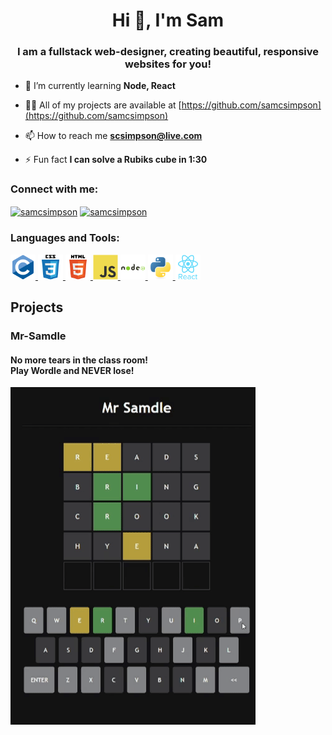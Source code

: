 <h1 align="center">Hi 👋, I'm Sam</h1>
<h3 align="center">I am a fullstack web-designer, creating beautiful, responsive websites for you!</h3>

- 🌱 I’m currently learning **Node, React**

- 👨‍💻 All of my projects are available at [https://github.com/samcsimpson](https://github.com/samcsimpson)

- 📫 How to reach me **scsimpson@live.com**

- ⚡ Fun fact **I can solve a Rubiks cube in 1:30**

<h3 align="left">Connect with me:</h3>
<p align="left">
<a href="https://twitter.com/samcsimpson" target="blank"><img align="center" src="https://raw.githubusercontent.com/rahuldkjain/github-profile-readme-generator/master/src/images/icons/Social/twitter.svg" alt="samcsimpson" height="30" width="40" /></a>
<a href="https://linkedin.com/in/samcsimpson" target="blank"><img align="center" src="https://raw.githubusercontent.com/rahuldkjain/github-profile-readme-generator/master/src/images/icons/Social/linked-in-alt.svg" alt="samcsimpson" height="30" width="40" /></a>
</p>

<h3 align="left">Languages and Tools:</h3>
<p align="left"> <a href="https://www.cprogramming.com/" target="_blank" rel="noreferrer"> <img src="https://raw.githubusercontent.com/devicons/devicon/master/icons/c/c-original.svg" alt="c" width="40" height="40"/> </a> <a href="https://www.w3schools.com/css/" target="_blank" rel="noreferrer"> <img src="https://raw.githubusercontent.com/devicons/devicon/master/icons/css3/css3-original-wordmark.svg" alt="css3" width="40" height="40"/> </a> <a href="https://www.w3.org/html/" target="_blank" rel="noreferrer"> <img src="https://raw.githubusercontent.com/devicons/devicon/master/icons/html5/html5-original-wordmark.svg" alt="html5" width="40" height="40"/> </a> <a href="https://developer.mozilla.org/en-US/docs/Web/JavaScript" target="_blank" rel="noreferrer"> <img src="https://raw.githubusercontent.com/devicons/devicon/master/icons/javascript/javascript-original.svg" alt="javascript" width="40" height="40"/> </a> <a href="https://nodejs.org" target="_blank" rel="noreferrer"> <img src="https://raw.githubusercontent.com/devicons/devicon/master/icons/nodejs/nodejs-original-wordmark.svg" alt="nodejs" width="40" height="40"/> </a> <a href="https://www.python.org" target="_blank" rel="noreferrer"> <img src="https://raw.githubusercontent.com/devicons/devicon/master/icons/python/python-original.svg" alt="python" width="40" height="40"/> </a> <a href="https://reactjs.org/" target="_blank" rel="noreferrer"> <img src="https://raw.githubusercontent.com/devicons/devicon/master/icons/react/react-original-wordmark.svg" alt="react" width="40" height="40"/> </a> </p>


<h2>Projects</h2>
<h3>Mr-Samdle</h3>
<h4>No more tears in the class room!<br/>
Play Wordle and NEVER lose!</h4>

![MrSamdle](https://raw.githubusercontent.com/samcsimpson/Mr-Samdle/main/MrSamdle.gif)
